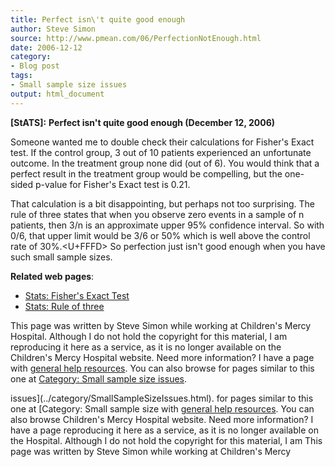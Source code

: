 ```yaml
---
title: Perfect isn\'t quite good enough
author: Steve Simon
source: http://www.pmean.com/06/PerfectionNotEnough.html
date: 2006-12-12
category:
- Blog post
tags:
- Small sample size issues
output: html_document
---
```

**[StATS]:** **Perfect isn\'t quite good enough
(December 12, 2006)**

Someone wanted me to double check their calculations for Fisher\'s Exact
test. If the control group, 3 out of 10 patients experienced an
unfortunate outcome. In the treatment group none did (out of 6). You
would think that a perfect result in the treatment group would be
compelling, but the one-sided p-value for Fisher\'s Exact test is 0.21.

That calculation is a bit disappointing, but perhaps not too surprising.
The rule of three states that when you observe zero events in a sample
of n patients, then 3/n is an approximate upper 95% confidence interval.
So with 0/6, that upper limit would be 3/6 or 50% which is well above
the control rate of 30%.<U+FFFD> So perfection just isn\'t good enough when you
have such small sample sizes.

**Related web pages**:

-   [Stats: Fisher\'s Exact Test](../ask/fishers.asp)
-   [Stats: Rule of three](../size/zeroevents.asp)

This page was written by Steve Simon while working at Children\'s Mercy
Hospital. Although I do not hold the copyright for this material, I am
reproducing it here as a service, as it is no longer available on the
Children\'s Mercy Hospital website. Need more information? I have a page
with [general help resources](../GeneralHelp.html). You can also browse
for pages similar to this one at [Category: Small sample size
issues](../category/SmallSampleSizeIssues.html).
<!---More--->
issues](../category/SmallSampleSizeIssues.html).
for pages similar to this one at [Category: Small sample size
with [general help resources](../GeneralHelp.html). You can also browse
Children\'s Mercy Hospital website. Need more information? I have a page
reproducing it here as a service, as it is no longer available on the
Hospital. Although I do not hold the copyright for this material, I am
This page was written by Steve Simon while working at Children\'s Mercy

<!---Do not use
**[StATS]:** **Perfect isn\'t quite good enough
This page was written by Steve Simon while working at Children\'s Mercy
Hospital. Although I do not hold the copyright for this material, I am
reproducing it here as a service, as it is no longer available on the
Children\'s Mercy Hospital website. Need more information? I have a page
with [general help resources](../GeneralHelp.html). You can also browse
for pages similar to this one at [Category: Small sample size
issues](../category/SmallSampleSizeIssues.html).
--->

